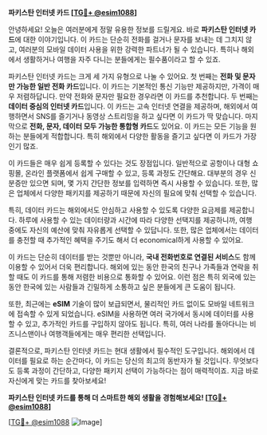 **파키스탄 인터넷 카드 [[TG💪+ @esim1088](https://t.me/s/esim1088)]**

안녕하세요! 오늘은 여러분에게 정말 유용한 정보를 드릴게요. 바로 **파키스탄 인터넷 카드**에 대한 이야기입니다. 이 카드는 단순히 전화를 걸거나 문자를 보내는 데 그치지 않고, 여러분의 모바일 데이터 사용을 위한 강력한 파트너가 될 수 있습니다. 특히나 해외에서 생활하거나 여행을 자주 다니는 분들에게는 필수품이라고 할 수 있죠.

파키스탄 인터넷 카드는 크게 세 가지 유형으로 나눌 수 있어요. 첫 번째는 **전화 및 문자만 가능한 일반 전화 카드**입니다. 이 카드는 기본적인 통신 기능만 제공하지만, 가격이 매우 저렴하답니다. 만약 전화와 문자만 필요한 경우라면 이 카드를 추천합니다. 두 번째는 **데이터 중심의 인터넷 카드**입니다. 이 카드는 고속 인터넷 연결을 제공하며, 해외에서 여행하면서 SNS를 즐기거나 동영상 스트리밍을 하고 싶다면 이 카드가 딱 맞습니다. 마지막으로 **전화, 문자, 데이터 모두 가능한 통합형 카드**도 있어요. 이 카드는 모든 기능을 원하는 분들에게 적합합니다. 특히 해외에서 다양한 활동을 즐기고 싶다면 이 카드가 가장 인기 많죠.

이 카드들은 매우 쉽게 등록할 수 있다는 것도 장점입니다. 일반적으로 공항이나 대형 쇼핑몰, 온라인 플랫폼에서 쉽게 구매할 수 있고, 등록 과정도 간단해요. 대부분의 경우 신분증만 있으면 되며, 몇 가지 간단한 정보를 입력하면 즉시 사용할 수 있습니다. 또한, 많은 업체에서 다양한 패키지를 제공하기 때문에 자신의 필요에 맞춰 선택할 수 있습니다.

특히, 데이터 카드는 해외에서도 안심하고 사용할 수 있도록 다양한 요금제를 제공합니다. 하루에 사용할 수 있는 데이터량과 시간에 따라 다양한 선택지를 제공하니까, 여행 중에도 자신의 예산에 맞춰 자유롭게 선택할 수 있답니다. 또한, 많은 업체에서는 데이터를 충전할 때 추가적인 혜택을 주기도 해서 더 economical하게 사용할 수 있어요.

이 카드는 단순히 데이터를 받는 것뿐만 아니라, **국내 전화번호로 연결된 서비스**도 함께 이용할 수 있어서 더욱 편리합니다. 해외에 있는 동안 한국의 친구나 가족들과 연락을 취할 때도 이 카드를 통해 저렴한 비용으로 통화할 수 있어요. 이런 점은 특히 외국에 있는 동안 한국에 있는 사람들과 긴밀하게 소통하고 싶은 분들에게 큰 도움이 됩니다.

또한, 최근에는 **eSIM** 기술이 많이 보급되면서, 물리적인 카드 없이도 모바일 네트워크에 접속할 수 있게 되었습니다. eSIM을 사용하면 여러 국가에서 동시에 데이터를 사용할 수 있고, 추가적인 카드를 구입하지 않아도 됩니다. 특히, 여러 나라를 돌아다니는 비즈니스맨이나 여행객들에게는 매우 편리한 선택입니다.

결론적으로, 파키스탄 인터넷 카드는 현대 생활에서 필수적인 도구입니다. 해외에서 데이터를 필요로 하는 순간마다, 이 카드는 당신의 최고의 동반자가 될 것입니다. 무엇보다도 등록 과정이 간단하고, 다양한 패키지 선택이 가능하다는 점이 매력적이죠. 지금 바로 자신에게 맞는 카드를 찾아보세요!

**파키스탄 인터넷 카드를 통해 더 스마트한 해외 생활을 경험해보세요! [[TG💪+ @esim1088](https://t.me/s/esim1088)]**

[[TG💪+ @esim1088](https://t.me/s/esim1088) ![Image](https://i.postimg.cc/Y0z9fWf4/image.png)]